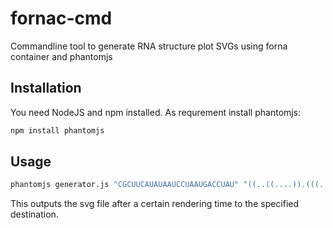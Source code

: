 # fornac-cmd

Commandline tool to generate RNA structure plot SVGs using forna container and phantomjs

## Installation

You need NodeJS and npm installed. 
As requrement install phantomjs:

```bash
npm install phantomjs
```

## Usage

```bash
phantomjs generator.js "CGCUUCAUAUAAUCCUAAUGACCUAU" "((..((....)).(((....))).))" > plot.svg
```
This outputs the svg file after a certain rendering time to the specified destination.

